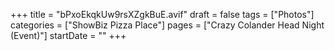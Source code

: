 +++
title = "bPxoEkqkUw9rsXZgkBuE.avif"
draft = false
tags = ["Photos"]
categories = ["ShowBiz Pizza Place"]
pages = ["Crazy Colander Head Night (Event)"]
startDate = ""
+++
